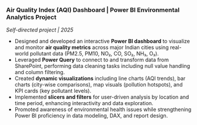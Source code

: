 
### **Air Quality Index (AQI) Dashboard | Power BI Environmental Analytics Project**  
*Self-directed project | 2025*  
- Designed and developed an interactive **Power BI dashboard** to visualize and monitor **air quality metrics** across major Indian cities using real-world pollutant data (PM2.5, PM10, NO₂, CO, SO₂, NH₃, O₃).  
- Leveraged **Power Query** to connect to and transform data from SharePoint, performing data cleaning tasks including null value handling and column filtering.  
- Created **dynamic visualizations** including line charts (AQI trends), bar charts (city-wise comparisons), map visuals (pollution hotspots), and KPI cards (key pollutant levels).  
- Implemented **slicers and filters** for user-driven analysis by location and time period, enhancing interactivity and data exploration.  
- Promoted awareness of environmental health issues while strengthening Power BI proficiency in data modeling, DAX, and report design.
